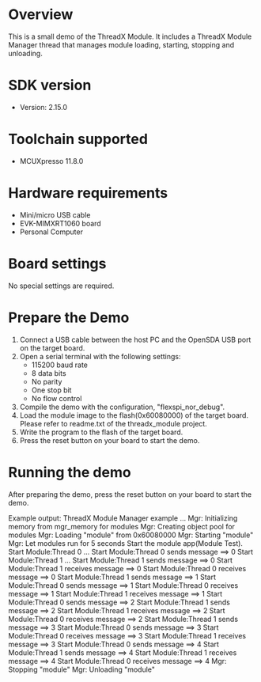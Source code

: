 Overview
========
This is a small demo of the ThreadX Module. It includes a ThreadX
Module Manager thread that manages module loading, starting, stopping
and unloading.


SDK version
===========
- Version: 2.15.0

Toolchain supported
===================
- MCUXpresso  11.8.0

Hardware requirements
=====================
- Mini/micro USB cable
- EVK-MIMXRT1060 board
- Personal Computer

Board settings
==============
No special settings are required.

Prepare the Demo
================
1.  Connect a USB cable between the host PC and the OpenSDA USB port on the target board.
2.  Open a serial terminal with the following settings:
    - 115200 baud rate
    - 8 data bits
    - No parity
    - One stop bit
    - No flow control
3.  Compile the demo with the configuration, "flexspi_nor_debug".
4.  Load the module image to the flash(0x60080000) of the target board.
    Please refer to readme.txt of the threadx_module project.
5.  Write the program to the flash of the target board.
6.  Press the reset button on your board to start the demo.

Running the demo
================
After preparing the demo, press the reset button on your board to start the demo.

Example output:
ThreadX Module Manager example ...
Mgr: Initializing memory from mgr_memory for modules
Mgr: Creating object pool for modules
Mgr: Loading "module" from 0x60080000
Mgr: Starting "module"
Mgr: Let modules run for 5 seconds
Start the module app(Module Test).
Start Module:Thread 0 ...
Start Module:Thread 0 sends message ==> 0
Start Module:Thread 1 ...
Start Module:Thread 1 sends message ==> 0
Start Module:Thread 1 receives message ==> 0
Start Module:Thread 0 receives message ==> 0
Start Module:Thread 1 sends message ==> 1
Start Module:Thread 0 sends message ==> 1
Start Module:Thread 0 receives message ==> 1
Start Module:Thread 1 receives message ==> 1
Start Module:Thread 0 sends message ==> 2
Start Module:Thread 1 sends message ==> 2
Start Module:Thread 1 receives message ==> 2
Start Module:Thread 0 receives message ==> 2
Start Module:Thread 1 sends message ==> 3
Start Module:Thread 0 sends message ==> 3
Start Module:Thread 0 receives message ==> 3
Start Module:Thread 1 receives message ==> 3
Start Module:Thread 0 sends message ==> 4
Start Module:Thread 1 sends message ==> 4
Start Module:Thread 1 receives message ==> 4
Start Module:Thread 0 receives message ==> 4
Mgr: Stopping "module"
Mgr: Unloading "module"
